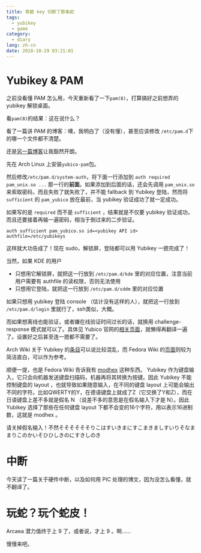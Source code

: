 ```yaml
---
title: 育碧 key 切断了那条蛇
tags:
  - yubikey
  - game
category:
  - diary
lang: zh-cn
date: 2018-10-29 03:21:01
---
```



# Yubikey & PAM

之前没看懂 PAM 怎么用，今天重新看了一下`pam(8)`，打算搞好之前想弄的 yubikey 解锁桌面。

看`pam(8)`的结果：这在说什么？

看了一篇讲 PAM 的博客：噢，我明白了（没有懂），甚至应该修改 `/etc/pam.d`下的哪一个文件都不清楚。

还是[另一篇博客](https://z3ntu.github.io/2016/07/23/SDDM-login-with-yubikey.html)让我豁然开朗。

先在 Arch Linux 上安装`yubico-pam`包。

然后修改`/etc/pam.d/system-auth`，将下面一行添加到 `auth required pam_unix.so ...` 那一行的**前面**。如果添加到后面的话，还会先调用 `pam_unix.so` 来索取密码，而且失败了就失败了，并不能 fallback 到 Yubikey 登陆，然而将 `sufficient` 的 `pam_yubico` 放在最前，当 yubikey 验证成功了就一定成功。

如果写的是 `required` 而不是 `sufficient` ，结果就是不仅要 yubikey 验证成功，而且还要接着再输一遍密码，相当于倒过来的二步验证。

```
auth sufficient pam_yubico.so id=<yubikey API id> authfile=/etc/yubikeys
```

这样就大功告成了！现在 sudo，解锁屏，登陆都可以用 Yubikey 一摁完成了！

当然，如果 KDE 的用户

* 只想用它解锁屏，就把这一行放到 `/etc/pam.d/kde` 里的对应位置，注意当前用户需要有 authfile 的读权限，否则无法使用
* 只想用它登陆，就把这一行放到 `/etc/pam.d/sddm` 里的对应位置

如果只想用 yubikey 登陆 console （估计没有这样的人），就把这一行放到 `/etc/pam.d/login` 里就行了，ssh类似，大概。

而如果想离线也能验证，或者嫌在线验证时间过长的话，就换用 challenge-response 模式就可以了。具体见 Yubico 官网的[相关页面](https://developers.yubico.com/yubico-pam/Authentication_Using_Challenge-Response.html)，就懒得再翻译一遍了。设置好之后甚至连一摁都不需要了。

Arch Wiki 关于 Yubikey 的[条目](https://wiki.archlinux.org/index.php/YubiKey)可以说比较混乱，而 Fedora Wiki 的[页面](https://fedoraproject.org/wiki/Using_Yubikeys_with_Fedora)则较为简洁直白，可以作为参考。

顺便一提，也是 Fedora Wiki 告诉我有 [modhex](https://developers.yubico.com/yubico-c/Manuals/modhex.1.html) 这种东西。 Yubikey 作为键盘输入，它只会向机器发送键盘扫描码，机器再将其转换为按键。因此 Yubikey 不能控制键盘的 layout ，也就导致如果随意输入，在不同的键盘 layout 上可能会输出不同的字符。比如QWERTY的Y，在德语键盘上就成了Z（它交换了Y和Z），而在日语键盘上差不多就是假名 N （说差不多的意思是在假名输入下才是 N）。因此 Yubikey 选择了那些在任何键盘 layout 下都不会变的16个字符，用以表示16进制数，这就是 modhex 。

请关掉假名输入！不然そそそそそそりこはすいきまにすこまきましすいりそなままりこのかいそひひしきのにすきしのき

# 中断

今天读了一篇关于硬件中断，以及如何用 PIC 处理的博文，因为没怎么看懂，就不翻译了。

# 玩蛇？玩个蛇皮！

Arcaea 潜力值终于上 9 了，或者说，才上 9 。啊……

慢慢来吧。